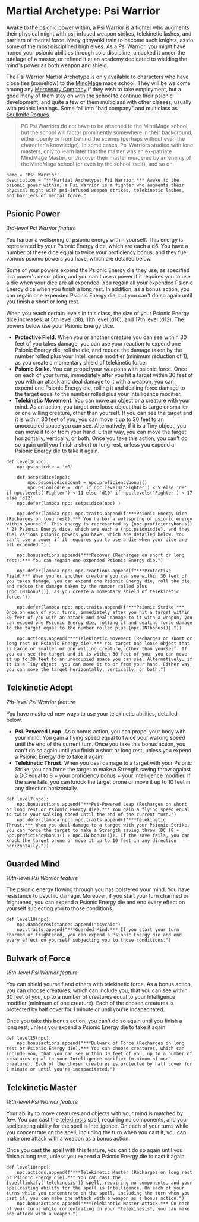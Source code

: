 # Martial Archetype: Psi Warrior
Awake to the psionic power within, a Psi Warrior is a fighter who augments their physical might with psi-infused weapon strikes, telekinetic lashes, and barriers of mental force. Many githyanki train to become such knights, as do some of the most disciplined high elves. As a Psi Warrior, you might have honed your psionic abilities through solo discipline, unlocked it under the tutelage of a master, or refined it at an academy dedicated to wielding the mind's power as both weapon and shield.

The Psi Warrior Martial Archetype is only available to characters who have close ties (somehow) to the [MindMage](../../Organizations/MageSchools/MindMage.md) mage school. They will be welcome among any [Mercenary Company](../../Organizations/MercCompanies/) if they wish to take employment, but a good many of them stay on with the school to continue their psionic development, and quite a few of them multiclass with other classes, usually with psionic leanings. Some fall into "bad company" and multiclass as [Soulknife Rogues](../Rogue/Soulknife.md).

> PC Psi Warriors do not have to be attached to the MindMage school, but the school will factor prominently somewhere in their background, either openly or from behind the scenes (perhaps without even the character's knowledge). In some cases, Psi Warriors studied with lone masters, only to learn later that the master was an ex-patriate MindMage Master, or discover their master murdered by an enemy of the MindMage school (or even by the school itself), and so on.

```
name = 'Psi Warrior'
description = "***Martial Archetype: Psi Warrior.*** Awake to the psionic power within, a Psi Warrior is a fighter who augments their physical might with psi-infused weapon strikes, telekinetic lashes, and barriers of mental force."
```

## Psionic Power
*3rd-level Psi Warrior feature*

You harbor a wellspring of psionic energy within yourself. This energy is represented by your Psionic Energy dice, which are each a d6. You have a number of these dice equal to twice your proficiency bonus, and they fuel various psionic powers you have, which are detailed below.

Some of your powers expend the Psionic Energy die they use, as specified in a power's description, and you can't use a power if it requires you to use a die when your dice are all expended. You regain all your expended Psionic Energy dice when you finish a long rest. In addition, as a bonus action, you can regain one expended Psionic Energy die, but you can't do so again until you finish a short or long rest.

When you reach certain levels in this class, the size of your Psionic Energy dice increases: at 5th level (d8), 11th level (d10), and 17th level (d12). The powers below use your Psionic Energy dice.

* **Protective Field.** When you or another creature you can see within 30 feet of you takes damage, you can use your reaction to expend one Psionic Energy die, roll the die, and reduce the damage taken by the number rolled plus your Intelligence modifier (minimum reduction of 1), as you create a momentary shield of telekinetic force.
* **Psionic Strike.** You can propel your weapons with psionic force. Once on each of your turns, immediately after you hit a target within 30 feet of you with an attack and deal damage to it with a weapon, you can expend one Psionic Energy die, rolling it and dealing force damage to the target equal to the number rolled plus your Intelligence modifier.
* **Telekinetic Movement.** You can move an object or a creature with your mind. As an action, you target one loose object that is Large or smaller or one willing creature, other than yourself. If you can see the target and it is within 30 feet of you, you can move it up to 30 feet to an unoccupied space you can see. Alternatively, if it is a Tiny object, you can move it to or from your hand. Either way, you can move the target horizontally, vertically, or both. Once you take this action, you can't do so again until you finish a short or long rest, unless you expend a Psionic Energy die to take it again.

```
def level3(npc):
    npc.psionicdie = 'd0'

    def setpsidice(npc): 
        npc.psionicdicecount = npc.proficiencybonus()
        npc.psionicdie = 'd6' if npc.levels('Fighter') < 5 else 'd8' if npc.levels('Fighter') < 11 else 'd10' if npc.levels('Fighter') < 17 else 'd12'
    npc.defer(lambda npc: setpsidice(npc) )

    npc.defer(lambda npc: npc.traits.append(f"***Psionic Energy Dice (Recharges on long rest).*** You harbor a wellspring of psionic energy within yourself. This energy is represented by {npc.proficiencybonus() * 2} Psionic Energy dice, which are each a {npc.psionicdie}, and they fuel various psionic powers you have, which are detailed below. You can't use a power if it requires you to use a die when your dice are all expended.") )

    npc.bonusactions.append("***Recover (Recharges on short or long rest).*** You can regain one expended Psionic Energy die.")

    npc.defer(lambda npc: npc.reactions.append(f"***Protective Field.*** When you or another creature you can see within 30 feet of you takes damage, you can expend one Psionic Energy die, roll the die, and reduce the damage taken by the number rolled plus {npc.INTbonus()}, as you create a momentary shield of telekinetic force."))

    npc.defer(lambda npc: npc.traits.append(f"***Psionic Strike.*** Once on each of your turns, immediately after you hit a target within 30 feet of you with an attack and deal damage to it with a weapon, you can expend one Psionic Energy die, rolling it and dealing force damage to the target equal to the number rolled plus {npc.INTbonus()}."))

    npc.actions.append("***Telekinetic Movement (Recharges on short or long rest or Psionic Energy die).*** You target one loose object that is Large or smaller or one willing creature, other than yourself. If you can see the target and it is within 30 feet of you, you can move it up to 30 feet to an unoccupied space you can see. Alternatively, if it is a Tiny object, you can move it to or from your hand. Either way, you can move the target horizontally, vertically, or both.")
```


## Telekinetic Adept
*7th-level Psi Warrior feature*

You have mastered new ways to use your telekinetic abilities, detailed below.

* **Psi-Powered Leap.** As a bonus action, you can propel your body with your mind. You gain a flying speed equal to twice your walking speed until the end of the current turn. Once you take this bonus action, you can't do so again until you finish a short or long rest, unless you expend a Psionic Energy die to take it again.
* **Telekinetic Thrust.** When you deal damage to a target with your Psionic Strike, you can force the target to make a Strength saving throw against a DC equal to 8 + your proficiency bonus + your Intelligence modifier. If the save fails, you can knock the target prone or move it up to 10 feet in any direction horizontally.

```
def level7(npc):
    npc.bonusactions.append("***Psi-Powered Leap (Recharges on short or long rest or Psionic Energy die).*** You gain a flying speed equal to twice your walking speed until the end of the current turn.")
    npc.defer(lambda npc: npc.traits.append(f"***Telekinetic Thrust.*** When you deal damage to a target with your Psionic Strike, you can force the target to make a Strength saving throw (DC {8 + npc.proficiencybonus() + npc.INTbonus()}). If the save fails, you can knock the target prone or move it up to 10 feet in any direction horizontally."))
```

## Guarded Mind
*10th-level Psi Warrior feature*

The psionic energy flowing through you has bolstered your mind. You have resistance to psychic damage. Moreover, if you start your turn charmed or frightened, you can expend a Psionic Energy die and end every effect on yourself subjecting you to those conditions.

```
def level10(npc):
    npc.damageresistances.append("psychic")
    npc.traits.append("***Guarded Mind.*** If you start your turn charmed or frightened, you can expend a Psionic Energy die and end every effect on yourself subjecting you to those conditions.")
```

## Bulwark of Force
*15th-level Psi Warrior feature*

You can shield yourself and others with telekinetic force. As a bonus action, you can choose creatures, which can include you, that you can see within 30 feet of you, up to a number of creatures equal to your Intelligence modifier (minimum of one creature). Each of the chosen creatures is protected by half cover for 1 minute or until you're incapacitated.

Once you take this bonus action, you can't do so again until you finish a long rest, unless you expend a Psionic Energy die to take it again.

```
def level15(npc):
    npc.bonusactions.append("***Bulwark of Force (Recharges on long rest or Psionic Energy die).*** You can choose creatures, which can include you, that you can see within 30 feet of you, up to a number of creatures equal to your Intelligence modifier (minimum of one creature). Each of the chosen creatures is protected by half cover for 1 minute or until you're incapacitated.")
```

## Telekinetic Master
*18th-level Psi Warrior feature*

Your ability to move creatures and objects with your mind is matched by few. You can cast the [telekinesis](../../Magic/Spells/telekinesis.md) spell, requiring no components, and your spellcasting ability for the spell is Intelligence. On each of your turns while you concentrate on the spell, including the turn when you cast it, you can make one attack with a weapon as a bonus action.

Once you cast the spell with this feature, you can't do so again until you finish a long rest, unless you expend a Psionic Energy die to cast it again.

```
def level18(npc):
    npc.actions.append(f"***Telekinetic Master (Recharges on long rest or Psionic Energy die).*** You can cast the {spelllinkify('telekinesis')} spell, requiring no components, and your spellcasting ability for the spell is Intelligence. On each of your turns while you concentrate on the spell, including the turn when you cast it, you can make one attack with a weapon as a bonus action.")
    npc.bonusactions.append("***Telekinetic Master Attack.*** On each of your turns while concentrating on your *telekinesis*, you can make one attack with a weapon.")
```
